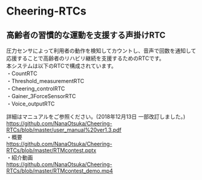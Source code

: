 # Cheering-RTCs
## 高齢者の習慣的な運動を支援する声掛けRTC
圧力センサによって利用者の動作を検知してカウントし、音声で回数を通知して応援することで高齢者のリハビリ継続を支援するためのRTCです。  
本システムは以下のRTCで構成されています。  
・CountRTC  
・Threshold_measurementRTC  
・Cheering_controlRTC  
・Gainer_3ForceSensorRTC  
・Voice_outputRTC  

詳細はマニュアルをご参照ください。(2018年12月13日 一部改訂しました。)    
https://github.com/NanaOtsuka/Cheering-RTCs/blob/master/user_manual%20ver1.3.pdf  
・概要  
https://github.com/NanaOtsuka/Cheering-RTCs/blob/master/RTMcontest.pptx  
・紹介動画  
https://github.com/NanaOtsuka/Cheering-RTCs/blob/master/RTMcontest_demo.mp4  
